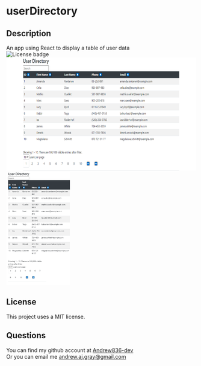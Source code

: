 # userDirectory
## Description
An app using React to display a table of user data  
![License badge](https://img.shields.io/badge/license-MIT-green)  
<img src="./screenshots/desktop.png" height="300" />
<img src="./screenshots/phone.png" height="300" />
## License
This project uses a MIT license.
## Questions
You can find my github account at
[Andrew836-dev](https://github.com/Andrew836-dev)  
Or you can email me andrew.aj.gray@gmail.com
